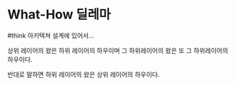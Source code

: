 # What-How 딜레마
#think
아키텍쳐 설계에 있어서...

상위 레이어의 왔은 하위 레이어의 하우이며 그 하위레이어의 왔은 또 그 하위레이어의 하우이다.

반대로 말하면 하위 레이어의 왔은 상위 레이어의 하우이다.